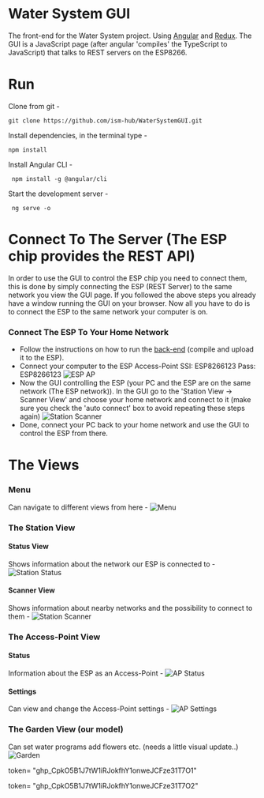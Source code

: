 # Water System GUI
The front-end for the Water System project. Using [Angular](https://angular.io/) and [Redux](https://redux.js.org/). The GUI is a JavaScript page (after angular 'compiles' the TypeScript to JavaScript) that talks to REST servers on the ESP8266.

# Run
Clone from git -
```git
git clone https://github.com/ism-hub/WaterSystemGUI.git
```
Install dependencies, in the terminal type -  
```terminal
npm install
```
Install Angular CLI - 
```terminal
 npm install -g @angular/cli
 ```
Start the development server - 
```terminal
 ng serve -o
 ```
# Connect To The Server (The ESP chip provides the REST API)
In order to use the GUI to control the ESP chip you need to connect them, this is done by simply connecting the ESP (REST Server) to the same network you view the GUI page. If you followed the above steps you already have a window running the GUI on your browser. Now all you have to do is to connect the ESP to the same network your computer is on.
### Connect The ESP To Your Home Network
- Follow the instructions on how to run the [back-end](https://github.com/ism-hub/WaterSystemBackend) (compile and upload it to the ESP).
- Connect your computer to the ESP Access-Point  SSI: ESP8266123 Pass: ESP8266123 ![ESP AP](https://i.imgur.com/s74ch7b.png)
- Now the GUI controlling the ESP (your PC and the ESP are on the same network (The ESP network)). In the GUI go to the 'Station View -> Scanner View' and choose your home network and connect to it (make sure you check the 'auto connect' box to avoid repeating these steps again) ![Station Scanner](https://i.imgur.com/IQXJrWV.png)
- Done, connect your PC back to your home network and use the GUI to control the ESP from there.

# The Views 
### Menu
Can navigate to different views from here - 
![Menu](https://i.imgur.com/EYAK4Em.png)

### The Station View
#### Status View
Shows information about the network our ESP is connected to - 
![Station Status](https://i.imgur.com/z337qb4.png)

#### Scanner View
Shows information about nearby networks and the possibility to connect to them - 
![Station Scanner](https://i.imgur.com/IQXJrWV.png)

### The Access-Point View
#### Status
Information about the ESP as an Access-Point - 
![AP Status](https://i.imgur.com/rpYnz6X.png)

#### Settings
Can view and change the Access-Point settings -
![AP Settings](https://i.imgur.com/MuQt69T.png)

### The Garden View (our model)
Can set water programs add flowers etc. (needs a little visual update..)
![Garden](https://i.imgur.com/U1g6Mo9.png)


token= "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"

token= "ghp_CpkO5B1J7tW1iRJokfhY1onweJCFze31T7O2"


